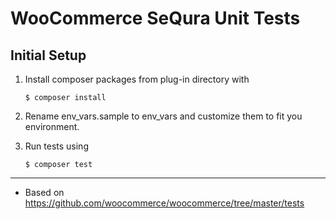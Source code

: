 # WooCommerce SeQura Unit Tests

## Initial Setup

1) Install composer packages from plug-in directory with
    ```
    $ composer install
    ```

2) Rename env_vars.sample to env_vars and customize them to fit you environment.
3) Run tests using 

    ```
    $ composer test
    ```
___
* Based on https://github.com/woocommerce/woocommerce/tree/master/tests